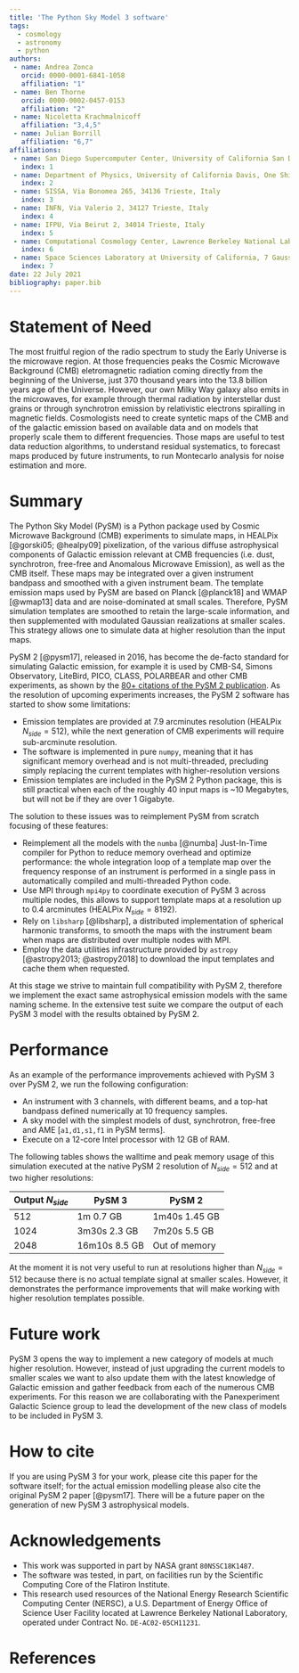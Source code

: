 ```yaml
---
title: 'The Python Sky Model 3 software'
tags:
  - cosmology
  - astronomy
  - python
authors:
 - name: Andrea Zonca
   orcid: 0000-0001-6841-1058
   affiliation: "1"
 - name: Ben Thorne
   orcid: 0000-0002-0457-0153
   affiliation: "2"
 - name: Nicoletta Krachmalnicoff
   affiliation: "3,4,5"
 - name: Julian Borrill
   affiliation: "6,7"
affiliations:
 - name: San Diego Supercomputer Center, University of California San Diego, San Diego, USA
   index: 1
 - name: Department of Physics, University of California Davis, One Shields Avenue, Davis, CA 95616, USA
   index: 2
 - name: SISSA, Via Bonomea 265, 34136 Trieste, Italy
   index: 3
 - name: INFN, Via Valerio 2, 34127 Trieste, Italy
   index: 4
 - name: IFPU, Via Beirut 2, 34014 Trieste, Italy
   index: 5
 - name: Computational Cosmology Center, Lawrence Berkeley National Laboratory, Berkeley, CA 94720, USA
   index: 6
 - name: Space Sciences Laboratory at University of California, 7 Gauss Way, Berkeley, CA 94720
   index: 7
date: 22 July 2021
bibliography: paper.bib
---
```


# Statement of Need

The most fruitful region of the radio spectrum to study the Early Universe is the microwave region. At those frequencies peaks the Cosmic Microwave Background (CMB) eletromagnetic radiation coming directly from the beginning of the Universe, just 370 thousand years into the 13.8 billion years age of the Universe.
However, our own Milky Way galaxy also emits in the microwaves, for example through thermal radiation by interstellar dust grains or through synchrotron emission by relativistic electrons spiralling in magnetic fields.
Cosmologists need to create syntetic maps of the CMB and of the galactic emission based on available data and on models that properly scale them to different frequencies. Those maps are useful to test data reduction algorithms, to understand residual systematics, to forecast maps produced by future instruments, to run Montecarlo analysis for noise estimation and more.

# Summary

The Python Sky Model (PySM) is a Python package used by Cosmic Microwave Background (CMB) experiments to simulate maps, in HEALPix [@gorski05; @healpy09] pixelization, of the various diffuse astrophysical components of Galactic emission relevant at CMB frequencies (i.e. dust, synchrotron, free-free and Anomalous Microwave Emission), as well as the CMB itself. These maps may be integrated over a given instrument bandpass and smoothed with a given instrument beam.
The template emission maps used by PySM are based on Planck [@planck18] and WMAP [@wmap13] data and are noise-dominated at small scales. Therefore, PySM simulation templates are smoothed to retain the large-scale information, and then supplemented with modulated Gaussian realizations at smaller scales. This strategy allows one to simulate data at higher resolution than the input maps.

PySM 2 [@pysm17], released in 2016, has become the de-facto standard for simulating Galactic emission, for example it is used by CMB-S4, Simons Observatory, LiteBird, PICO, CLASS, POLARBEAR and other CMB experiments, as shown by the [80+ citations of the PySM 2 publication](https://scholar.google.com/scholar?start=0&hl=en&as_sdt=2005&sciodt=0,5&cites=16628417670342266167&scipsc=).
As the resolution of upcoming experiments increases, the PySM 2 software has started to show some limitations:

* Emission templates are provided at 7.9 arcminutes resolution (HEALPix $N_{side}=512$), while the next generation of CMB experiments will require sub-arcminute resolution.
* The software is implemented in pure `numpy`, meaning that it has significant memory overhead and is not multi-threaded, precluding simply replacing the current templates with higher-resolution versions
* Emission templates are included in the PySM 2 Python package, this is still practical when each of the roughly 40 input maps is ~10 Megabytes, but will not be if they are over 1 Gigabyte.

The solution to these issues was to reimplement PySM from scratch focusing of these features:

* Reimplement all the models with the `numba` [@numba] Just-In-Time compiler for Python to reduce memory overhead and optimize performance: the whole integration loop of a template map over the frequency response of an instrument is performed in a single pass in automatically compiled and multi-threaded Python code.
* Use MPI through `mpi4py` to coordinate execution of PySM 3 across multiple nodes, this allows to support template maps at a resolution up to 0.4 arcminutes (HEALPix $N_{side}=8192$).
* Rely on `libsharp` [@libsharp], a distributed implementation of spherical harmonic transforms, to smooth the maps with the instrument beam when maps are distributed over multiple nodes with MPI.
* Employ the data utilities infrastructure provided by `astropy` [@astropy2013; @astropy2018] to download the input templates and cache them when requested.

At this stage we strive to maintain full compatibility with PySM 2, therefore we implement the exact same astrophysical emission models with the same naming scheme. In the extensive test suite we compare the output of each PySM 3 model with the results obtained by PySM 2.

# Performance

As an example of the performance improvements achieved with PySM 3 over PySM 2, we run the following configuration:

* An instrument with 3 channels, with different beams, and a top-hat bandpass defined numerically at 10 frequency samples.
* A sky model with the simplest models of dust, synchrotron, free-free and AME [`a1,d1,s1,f1` in PySM terms].
* Execute on a 12-core Intel processor with 12 GB of RAM.

The following tables shows the walltime and peak memory usage of this simulation executed at the native PySM 2 resolution of $N_{side}=512$ and at two higher resolutions:

| Output $N_{side}$ | PySM 3        | PySM 2        |
|-------------------|---------------|---------------|
| 512               | 1m 0.7 GB     | 1m40s 1.45 GB |
| 1024              | 3m30s 2.3 GB  | 7m20s 5.5 GB  |
| 2048              | 16m10s 8.5 GB | Out of memory |

At the moment it is not very useful to run at resolutions higher than $N_{side}=512$ because there is no actual template signal at smaller scales. However, it demonstrates the performance improvements that will make working with higher resolution templates possible.

# Future work

PySM 3 opens the way to implement a new category of models at much higher resolution. However, instead of just upgrading the current models to smaller scales we want to also update them with the latest knowledge of Galactic emission and gather feedback from each of the numerous CMB experiments. For this reason we are collaborating with the Panexperiment Galactic Science group to lead the development of the new class of models to be included in PySM 3.

# How to cite

If you are using PySM 3 for your work, please cite this paper for the software itself; for the actual emission modelling please also cite the original PySM 2 paper [@pysm17]. There will be a future paper on the generation of new PySM 3 astrophysical models.

# Acknowledgements

* This work was supported in part by NASA grant `80NSSC18K1487`.
* The software was tested, in part, on facilities run by the Scientific Computing Core of the Flatiron Institute.
* This research used resources of the National Energy Research Scientific Computing Center (NERSC), a U.S. Department of Energy Office of Science User Facility located at Lawrence Berkeley National Laboratory, operated under Contract No. `DE-AC02-05CH11231`.

# References
